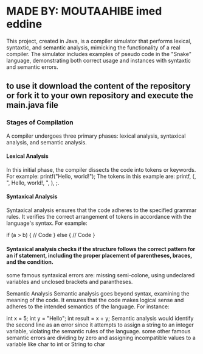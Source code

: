 # MADE BY: MOUTAAHIBE imed eddine
This project, created in Java, is a compiler simulator that performs lexical, syntaxtic, and semantic analysis, mimicking the functionality of a real compiler.
The simulator includes examples of pseudo code in the "Snake" language, demonstrating both correct usage and instances with syntaxtic and semantic errors.

## to use it download the content of the repository or fork it to your own repository and execute the main.java file

### Stages of Compilation
A compiler undergoes three primary phases: lexical analysis, syntaxical analysis, and semantic analysis.

#### Lexical Analysis
In this initial phase, the compiler dissects the code into tokens or keywords. For example:
printf("Hello, world!");
The tokens in this example are: printf, (, ", Hello, world!, ", ), ;.

#### Syntaxical Analysis
Syntaxical analysis ensures that the code adheres to the specified grammar rules. It verifies the correct arrangement of tokens in accordance with the language's syntax. For example:

if (a > b) {
    // Code
} else {
    // Code 
}
#### Syntaxical analysis checks if the structure follows the correct pattern for an if statement, including the proper placement of parentheses, braces, and the condition.
some famous syntaxical errors are: missing semi-colone, using undeclared variables and unclosed brackets and parantheses.

Semantic Analysis
Semantic analysis goes beyond syntax, examining the meaning of the code. It ensures that the code makes logical sense and adheres to the intended semantics of the language. For instance:

int x = 5;
int y = "Hello";
int result = x + y;
Semantic analysis would identify the second line as an error since it attempts to assign a string to an integer variable, violating the semantic rules of the language.
some other famous semantic errors are dividing by zero and assigning incompatible values to a variable like char to int or String to char

